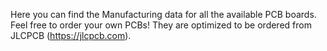 Here you can find the Manufacturing data for all the available PCB boards. Feel free to order your own PCBs! They are optimized to be ordered from JLCPCB (https://jlcpcb.com).
